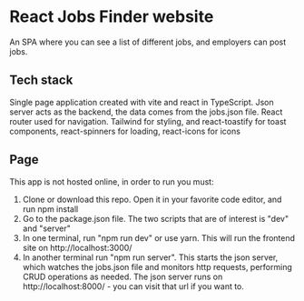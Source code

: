 # React Jobs Finder website

An SPA where you can see a list of different jobs, and employers can post jobs.

## Tech stack

Single page application created with vite and react in TypeScript.
Json server acts as the backend, the data comes from the jobs.json file.
React router used for navigation. Tailwind for styling, and react-toastify for toast components, react-spinners for loading, react-icons for icons

## Page

This app is not hosted online, in order to run you must:

1. Clone or download this repo. Open it in your favorite code editor, and run npm install
2. Go to the package.json file. The two scripts that are of interest is "dev" and "server"
3. In one terminal, run "npm run dev" or use yarn. This will run the frontend
   site on http://localhost:3000/
4. In another terminal run "npm run server". This starts the json server, which watches the jobs.json file and monitors http requests, performing CRUD operations as needed. The json server runs on http://localhost:8000/ - you can visit that url if you want to.
